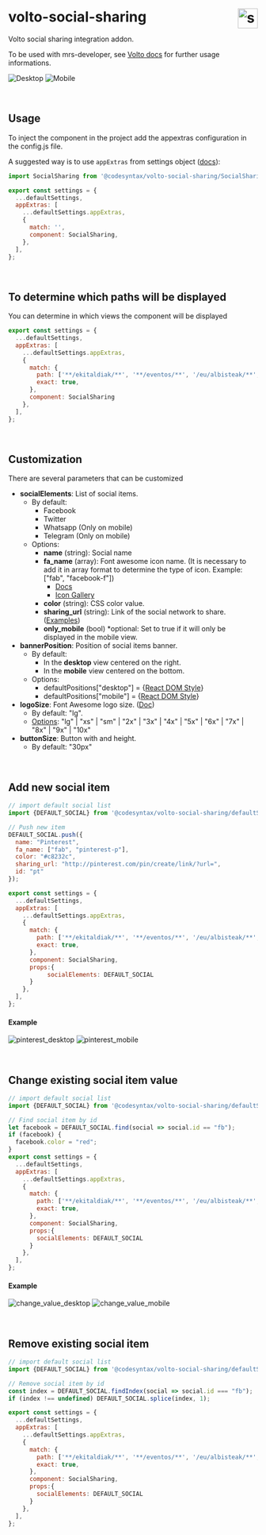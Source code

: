 # volto-social-sharing <img src="https://upload.wikimedia.org/wikipedia/commons/f/f3/Font_Awesome_5_regular_share-square.svg" alt="share-icon" width="40px" style="float:right"/>

Volto social sharing integration addon.

To be used with mrs-developer, see [Volto docs](https://docs.voltocms.com/customizing/add-ons/) for further usage informations.


![Desktop](./examples/desktop.png)
![Mobile](./examples/mobile.png)

<br>

## Usage
To inject the component in the project add the appextras configuration in the config.js file.

A suggested way is to use `appExtras` from settings object ([docs](https://docs.voltocms.com/recipes/appextras/)):

```jsx
import SocialSharing from '@codesyntax/volto-social-sharing/SocialSharing';

export const settings = {
  ...defaultSettings,
  appExtras: [
    ...defaultSettings.appExtras,
    {
      match: '',
      component: SocialSharing,
    },
  ],
};
```

<br>


## To determine which paths will be displayed

You can determine in which views the component will be displayed

```js
export const settings = {
  ...defaultSettings,
  appExtras: [
    ...defaultSettings.appExtras,
    {
      match: {
        path: ['**/ekitaldiak/**', '**/eventos/**', '/eu/albisteak/**', '/es/noticias/**'],
        exact: true,
      },
      component: SocialSharing
    },
  ],
};
```

<br>

## Customization
There are several parameters that can be customized

* **socialElements**: List of social items.
    * By default:
        * Facebook
        * Twitter
        * Whatsapp (Only on mobile)
        * Telegram (Only on mobile)
    * Options:
        * **name** (string): Social name
        * **fa_name** (array): Font awesome icon name. (It is necessary to add it in array format to determine the type of icon. Example: ["fab", "facebook-f"])
          * [Docs](https://fontawesome.com/how-to-use/on-the-web/using-with/react#features)
          * [Icon Gallery](https://fontawesome.com/icons?d=gallery)
        * **color** (string): CSS color value.
        * **sharing_url** (string): Link of the social network to share. ([Examples](https://github.com/bradvin/social-share-urls/blob/0c6d81fc950144e18ada062e0aba90d738b70d90/code/javascript/javascript/social-share-media.js#L151))
        * **only_mobile** (bool) *optional: Set to true if it will only be displayed in the mobile view.
* **bannerPosition**: Position of social items banner. 
    * By default: 
        * In the **desktop** view centered on the right.
        * In the **mobile** view centered on the bottom.
    * Options:
        * defaultPositions["desktop"] = {[React DOM Style](https://reactjs.org/docs/dom-elements.html#style)}
        * defaultPositions["mobile"] = {[React DOM Style](https://reactjs.org/docs/dom-elements.html#style)}
* **logoSize**: Font Awesome logo size. ([Doc](https://fontawesome.com/how-to-use/on-the-web/using-with/react#features))
    * By default: "lg".
    * [Options](https://fontawesome.com/how-to-use/on-the-web/styling/sizing-icons#scale): "lg" | "xs" | "sm" | "2x" | "3x" | "4x" | "5x" | "6x" | "7x" | "8x" | "9x" | "10x"       
* **buttonSize**: Button with and height.
    * By default: "30px"


<br>

## Add new social item

```js
// import default social list
import {DEFAULT_SOCIAL} from '@codesyntax/volto-social-sharing/defaultSettings';

// Push new item
DEFAULT_SOCIAL.push({
  name: "Pinterest",
  fa_name: ["fab", "pinterest-p"],
  color: "#c8232c",
  sharing_url: "http://pinterest.com/pin/create/link/?url=",
  id: "pt"
});

export const settings = {
  ...defaultSettings,
  appExtras: [
    ...defaultSettings.appExtras,
    {
      match: {
        path: ['**/ekitaldiak/**', '**/eventos/**', '/eu/albisteak/**', '/es/noticias/**'],
        exact: true,
      },
      component: SocialSharing,
      props:{
           socialElements: DEFAULT_SOCIAL
      }
    },
  ],
};
```

#### Example

![pinterest_desktop](./examples/pinterest_desktop.png)
![pinterest_mobile](./examples/pinterest_mobile.png)


<br>

## Change existing social item value

```js
// import default social list
import {DEFAULT_SOCIAL} from '@codesyntax/volto-social-sharing/defaultSettings';

// Find social item by id
let facebook = DEFAULT_SOCIAL.find(social => social.id == "fb");
if (facebook) {
  facebook.color = "red";
}
export const settings = {
  ...defaultSettings,
  appExtras: [
    ...defaultSettings.appExtras,
    {
      match: {
        path: ['**/ekitaldiak/**', '**/eventos/**', '/eu/albisteak/**', '/es/noticias/**'],
        exact: true,
      },
      component: SocialSharing,
      props:{
        socialElements: DEFAULT_SOCIAL
      }
    },
  ],
};
```

#### Example

![change_value_desktop](./examples/change_value_desktop.png)
![change_value_mobile](./examples/change_value_mobile.png)



<br>

## Remove existing social item

```js
// import default social list
import {DEFAULT_SOCIAL} from '@codesyntax/volto-social-sharing/defaultSettings';

// Remove social item by id
const index = DEFAULT_SOCIAL.findIndex(social => social.id === "fb");
if (index !== undefined) DEFAULT_SOCIAL.splice(index, 1);

export const settings = {
  ...defaultSettings,
  appExtras: [
    ...defaultSettings.appExtras,
    {
      match: {
        path: ['**/ekitaldiak/**', '**/eventos/**', '/eu/albisteak/**', '/es/noticias/**'],
        exact: true,
      },
      component: SocialSharing,
      props:{
        socialElements: DEFAULT_SOCIAL
      }
    },
  ],
};
```

